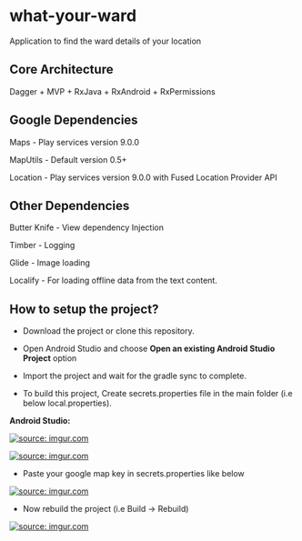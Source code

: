 # what-your-ward
Application to find the ward details of your location

## Core Architecture

Dagger + MVP + RxJava + RxAndroid + RxPermissions

## Google Dependencies

Maps - Play services version 9.0.0

MapUtils - Default version 0.5+

Location - Play services version 9.0.0 with Fused Location Provider API

## Other Dependencies

Butter Knife - View dependency Injection

Timber - Logging

Glide - Image loading

Localify - For loading offline data from the text content.


## How to setup the project?

- Download the project or clone this repository.

- Open Android Studio and choose **Open an existing Android Studio Project** option

- Import the project and wait for the gradle sync to complete.

- To build this project, Create secrets.properties file in the main folder (i.e below local.properties).

**Android Studio:**

<a href="https://imgur.com/dEZ1e0G"><img src="https://i.imgur.com/dEZ1e0G.png" title="source: imgur.com" /></a>

<a href="https://imgur.com/v8HAiqF"><img src="https://i.imgur.com/v8HAiqF.png" title="source: imgur.com" /></a>

- Paste your google map key in secrets.properties like below

<a href="https://imgur.com/J0TIrpT"><img src="https://i.imgur.com/J0TIrpT.png" title="source: imgur.com" /></a>

- Now rebuild the project (i.e Build -> Rebuild) 

<a href="https://imgur.com/cJIKxTF"><img src="https://i.imgur.com/cJIKxTF.png" title="source: imgur.com" /></a>


